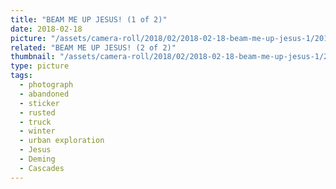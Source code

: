 ```yaml
---
title: "BEAM ME UP JESUS! (1 of 2)"
date: 2018-02-18
picture: "/assets/camera-roll/2018/02/2018-02-18-beam-me-up-jesus-1/20180218_180925349_iOS.jpg"
related: "BEAM ME UP JESUS! (2 of 2)"
thumbnail: "/assets/camera-roll/2018/02/2018-02-18-beam-me-up-jesus-1/20180218_180925349_iOS-thumbnail.jpg"
type: picture
tags:
  - photograph
  - abandoned
  - sticker
  - rusted
  - truck
  - winter
  - urban exploration
  - Jesus
  - Deming
  - Cascades
---
```

